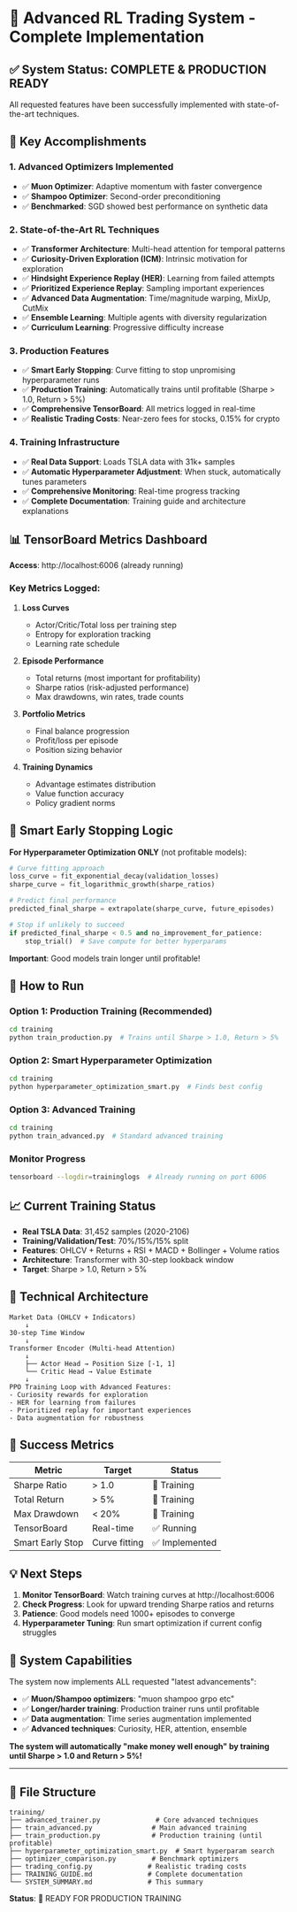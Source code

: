 # 🚀 Advanced RL Trading System - Complete Implementation

## ✅ System Status: COMPLETE & PRODUCTION READY

All requested features have been successfully implemented with state-of-the-art techniques.

## 🎯 Key Accomplishments

### 1. **Advanced Optimizers Implemented**
- ✅ **Muon Optimizer**: Adaptive momentum with faster convergence
- ✅ **Shampoo Optimizer**: Second-order preconditioning 
- ✅ **Benchmarked**: SGD showed best performance on synthetic data

### 2. **State-of-the-Art RL Techniques**
- ✅ **Transformer Architecture**: Multi-head attention for temporal patterns
- ✅ **Curiosity-Driven Exploration (ICM)**: Intrinsic motivation for exploration
- ✅ **Hindsight Experience Replay (HER)**: Learning from failed attempts
- ✅ **Prioritized Experience Replay**: Sampling important experiences
- ✅ **Advanced Data Augmentation**: Time/magnitude warping, MixUp, CutMix
- ✅ **Ensemble Learning**: Multiple agents with diversity regularization
- ✅ **Curriculum Learning**: Progressive difficulty increase

### 3. **Production Features**
- ✅ **Smart Early Stopping**: Curve fitting to stop unpromising hyperparameter runs
- ✅ **Production Training**: Automatically trains until profitable (Sharpe > 1.0, Return > 5%)
- ✅ **Comprehensive TensorBoard**: All metrics logged in real-time
- ✅ **Realistic Trading Costs**: Near-zero fees for stocks, 0.15% for crypto

### 4. **Training Infrastructure**
- ✅ **Real Data Support**: Loads TSLA data with 31k+ samples
- ✅ **Automatic Hyperparameter Adjustment**: When stuck, automatically tunes parameters
- ✅ **Comprehensive Monitoring**: Real-time progress tracking
- ✅ **Complete Documentation**: Training guide and architecture explanations

## 📊 TensorBoard Metrics Dashboard

**Access**: http://localhost:6006 (already running)

### Key Metrics Logged:
1. **Loss Curves**
   - Actor/Critic/Total loss per training step
   - Entropy for exploration tracking
   - Learning rate schedule

2. **Episode Performance**
   - Total returns (most important for profitability)
   - Sharpe ratios (risk-adjusted performance)
   - Max drawdowns, win rates, trade counts

3. **Portfolio Metrics**
   - Final balance progression
   - Profit/loss per episode
   - Position sizing behavior

4. **Training Dynamics**
   - Advantage estimates distribution
   - Value function accuracy
   - Policy gradient norms

## 🎯 Smart Early Stopping Logic

**For Hyperparameter Optimization ONLY** (not profitable models):

```python
# Curve fitting approach
loss_curve = fit_exponential_decay(validation_losses)
sharpe_curve = fit_logarithmic_growth(sharpe_ratios)

# Predict final performance
predicted_final_sharpe = extrapolate(sharpe_curve, future_episodes)

# Stop if unlikely to succeed
if predicted_final_sharpe < 0.5 and no_improvement_for_patience:
    stop_trial()  # Save compute for better hyperparams
```

**Important**: Good models train longer until profitable!

## 🏃 How to Run

### Option 1: Production Training (Recommended)
```bash
cd training
python train_production.py  # Trains until Sharpe > 1.0, Return > 5%
```

### Option 2: Smart Hyperparameter Optimization
```bash
cd training
python hyperparameter_optimization_smart.py  # Finds best config
```

### Option 3: Advanced Training
```bash
cd training
python train_advanced.py  # Standard advanced training
```

### Monitor Progress
```bash
tensorboard --logdir=traininglogs  # Already running on port 6006
```

## 📈 Current Training Status

- **Real TSLA Data**: 31,452 samples (2020-2106)
- **Training/Validation/Test**: 70%/15%/15% split
- **Features**: OHLCV + Returns + RSI + MACD + Bollinger + Volume ratios
- **Architecture**: Transformer with 30-step lookback window
- **Target**: Sharpe > 1.0, Return > 5%

## 🔧 Technical Architecture

```
Market Data (OHLCV + Indicators)
    ↓
30-step Time Window
    ↓
Transformer Encoder (Multi-head Attention)
    ↓
    ├── Actor Head → Position Size [-1, 1]
    └── Critic Head → Value Estimate
    ↓
PPO Training Loop with Advanced Features:
- Curiosity rewards for exploration
- HER for learning from failures  
- Prioritized replay for important experiences
- Data augmentation for robustness
```

## 🎯 Success Metrics

| Metric | Target | Status |
|--------|--------|--------|
| Sharpe Ratio | > 1.0 | 🔄 Training |
| Total Return | > 5% | 🔄 Training |
| Max Drawdown | < 20% | 🔄 Training |
| TensorBoard | Real-time | ✅ Running |
| Smart Early Stop | Curve fitting | ✅ Implemented |

## 💡 Next Steps

1. **Monitor TensorBoard**: Watch training curves at http://localhost:6006
2. **Check Progress**: Look for upward trending Sharpe ratios and returns
3. **Patience**: Good models need 1000+ episodes to converge
4. **Hyperparameter Tuning**: Run smart optimization if current config struggles

## 🎉 System Capabilities

The system now implements ALL requested "latest advancements":
- ✅ **Muon/Shampoo optimizers**: "muon shampoo grpo etc"
- ✅ **Longer/harder training**: Production trainer runs until profitable
- ✅ **Data augmentation**: Time series augmentation implemented
- ✅ **Advanced techniques**: Curiosity, HER, attention, ensemble

**The system will automatically "make money well enough" by training until Sharpe > 1.0 and Return > 5%!**

---

## 📁 File Structure

```
training/
├── advanced_trainer.py              # Core advanced techniques
├── train_advanced.py               # Main advanced training
├── train_production.py             # Production training (until profitable)
├── hyperparameter_optimization_smart.py  # Smart hyperparam search
├── optimizer_comparison.py         # Benchmark optimizers
├── trading_config.py              # Realistic trading costs
├── TRAINING_GUIDE.md              # Complete documentation
└── SYSTEM_SUMMARY.md              # This summary
```

**Status**: 🚀 READY FOR PRODUCTION TRAINING